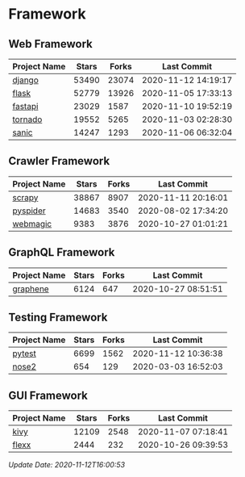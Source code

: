 # Framework

## Web Framework
| Project Name | Stars | Forks | Last Commit |
| ------------ | ----- | ----- | ----------- |
| [django](https://github.com/django/django) | 53490 | 23074 | 2020-11-12 14:19:17 |
| [flask](https://github.com/pallets/flask) | 52779 | 13926 | 2020-11-05 17:33:13 |
| [fastapi](https://github.com/tiangolo/fastapi) | 23029 | 1587 | 2020-11-10 19:52:19 |
| [tornado](https://github.com/tornadoweb/tornado) | 19552 | 5265 | 2020-11-03 02:28:30 |
| [sanic](https://github.com/huge-success/sanic) | 14247 | 1293 | 2020-11-06 06:32:04 |

## Crawler Framework
| Project Name | Stars | Forks | Last Commit |
| ------------ | ----- | ----- | ----------- |
| [scrapy](https://github.com/scrapy/scrapy) | 38867 | 8907 | 2020-11-11 20:16:01 |
| [pyspider](https://github.com/binux/pyspider) | 14683 | 3540 | 2020-08-02 17:34:20 |
| [webmagic](https://github.com/code4craft/webmagic) | 9383 | 3876 | 2020-10-27 01:01:21 |

## GraphQL Framework
| Project Name | Stars | Forks | Last Commit |
| ------------ | ----- | ----- | ----------- |
| [graphene](https://github.com/graphql-python/graphene) | 6124 | 647 | 2020-10-27 08:51:51 |

## Testing Framework
| Project Name | Stars | Forks | Last Commit |
| ------------ | ----- | ----- | ----------- |
| [pytest](https://github.com/pytest-dev/pytest) | 6699 | 1562 | 2020-11-12 10:36:38 |
| [nose2](https://github.com/nose-devs/nose2) | 654 | 129 | 2020-03-03 16:52:03 |

## GUI Framework
| Project Name | Stars | Forks | Last Commit |
| ------------ | ----- | ----- | ----------- |
| [kivy](https://github.com/kivy/kivy) | 12109 | 2548 | 2020-11-07 07:18:41 |
| [flexx](https://github.com/flexxui/flexx) | 2444 | 232 | 2020-10-26 09:39:53 |

*Update Date: 2020-11-12T16:00:53*